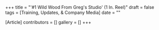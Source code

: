 +++
title = "'#1 Wild Wood From Greg's Studio' (1 In. Reel)"
draft = false
tags = [Training, Updates, & Company Media]
date = ""

[Article]
contributors = []
gallery = []
+++